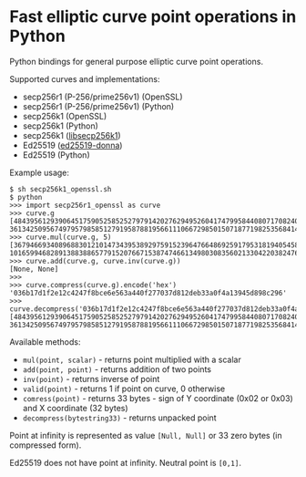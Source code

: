 Fast elliptic curve point operations in Python 
==================

Python bindings for general purpose elliptic curve point operations.

Supported curves and implementations:
* secp256r1 (P-256/prime256v1) (OpenSSL)
* secp256r1 (P-256/prime256v1) (Python)
* secp256k1 (OpenSSL)
* secp256k1 (Python)
* secp256k1 ([libsecp256k1](https://github.com/bitcoin-core/secp256k1))
* Ed25519 ([ed25519-donna](https://github.com/floodyberry/ed25519-donna))
* Ed25519 (Python)

Example usage:
```
$ sh secp256k1_openssl.sh
$ python
>>> import secp256r1_openssl as curve
>>> curve.g
[48439561293906451759052585252797914202762949526041747995844080717082404635286L, 36134250956749795798585127919587881956611106672985015071877198253568414405109L]
>>> curve.mul(curve.g, 5)
[36794669340896883012101473439538929759152396476648692591795318194054580155373L, 101659946828913883886577915207667153874746613498030835602133042203824767462820L]
>>> curve.add(curve.g, curve.inv(curve.g))
[None, None]
>>> 
>>> curve.compress(curve.g).encode('hex')
'036b17d1f2e12c4247f8bce6e563a440f277037d812deb33a0f4a13945d898c296'
>>> curve.decompress('036b17d1f2e12c4247f8bce6e563a440f277037d812deb33a0f4a13945d898c296'.decode('hex'))
[48439561293906451759052585252797914202762949526041747995844080717082404635286L, 36134250956749795798585127919587881956611106672985015071877198253568414405109L]
```

Available methods:
- `mul(point, scalar)` - returns point multiplied with a scalar
- `add(point, point)` - returns addition of two points
- `inv(point)` - returns inverse of point
- `valid(point)` - returns 1 if point on curve, 0 otherwise
- `comress(point)` - returns 33 bytes - sign of Y coordinate (0x02 or 0x03) and X coordinate (32 bytes)
- `decompress(bytestring33)` - returns unpacked point

Point at infinity is represented as value `[Null, Null]` or 33 zero bytes (in compressed form).

Ed25519 does not have point at infinity. Neutral point is `[0,1]`.
